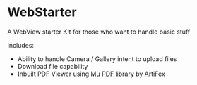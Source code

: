 # WebStarter
A WebView starter Kit for those who want to handle basic stuff

Includes:
- Ability to handle Camera / Gallery intent to upload files
- Download file capability
- Inbuilt PDF Viewer using [Mu PDF library by ArtiFex](http://mupdf.com/)
